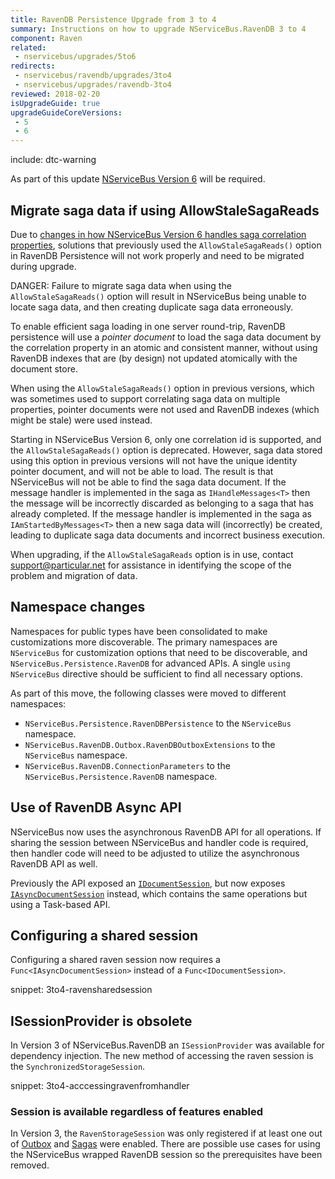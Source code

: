 ```yaml
---
title: RavenDB Persistence Upgrade from 3 to 4
summary: Instructions on how to upgrade NServiceBus.RavenDB 3 to 4
component: Raven
related:
 - nservicebus/upgrades/5to6
redirects:
 - nservicebus/ravendb/upgrades/3to4
 - nservicebus/upgrades/ravendb-3to4
reviewed: 2018-02-20
isUpgradeGuide: true
upgradeGuideCoreVersions:
 - 5
 - 6
---
```


include: dtc-warning

As part of this update [NServiceBus Version 6](/nservicebus/upgrades/5to6/) will be required.


## Migrate saga data if using AllowStaleSagaReads

Due to [changes in how NServiceBus Version 6 handles saga correlation properties](/nservicebus/upgrades/5to6/handlers-and-sagas.md#saga-api-changes-unique-attribute-no-longer-needed), solutions that previously used the `AllowStaleSagaReads()` option in RavenDB Persistence will not work properly and need to be migrated during upgrade.

DANGER: Failure to migrate saga data when using the `AllowStaleSagaReads()` option will result in NServiceBus being unable to locate saga data, and then creating duplicate saga data erroneously.

To enable efficient saga loading in one server round-trip, RavenDB persistence will use a _pointer document_ to load the saga data document by the correlation property in an atomic and consistent manner, without using RavenDB indexes that are (by design) not updated atomically with the document store.

When using the `AllowStaleSagaReads()` option in previous versions, which was sometimes used to support correlating saga data on multiple properties, pointer documents were not used and RavenDB indexes (which might be stale) were used instead.

Starting in NServiceBus Version 6, only one correlation id is supported, and the `AllowStaleSagaReads()` option is deprecated. However, saga data stored using this option in previous versions will not have the unique identity pointer document, and will not be able to load. The result is that NServiceBus will not be able to find the saga data document. If the message handler is implemented in the saga as `IHandleMessages<T>` then the message will be incorrectly discarded as belonging to a saga that has already completed. If the message handler is implemented in the saga as `IAmStartedByMessages<T>` then a new saga data will (incorrectly) be created, leading to duplicate saga data documents and incorrect business execution.

When upgrading, if the `AllowStaleSagaReads` option is in use, contact [support@particular.net](mailto:support@particular.net) for assistance in identifying the scope of the problem and migration of data.


## Namespace changes

Namespaces for public types have been consolidated to make customizations more discoverable. The primary namespaces are `NServiceBus` for customization options that need to be discoverable, and `NServiceBus.Persistence.RavenDB` for advanced APIs. A single `using NServiceBus` directive should be sufficient to find all necessary options.

As part of this move, the following classes were moved to different namespaces:

 * `NServiceBus.Persistence.RavenDBPersistence` to the `NServiceBus` namespace.
 * `NServiceBus.RavenDB.Outbox.RavenDBOutboxExtensions` to the `NServiceBus` namespace.
 * `NServiceBus.RavenDB.ConnectionParameters` to the `NServiceBus.Persistence.RavenDB` namespace.


## Use of RavenDB Async API

NServiceBus now uses the asynchronous RavenDB API for all operations. If sharing the session between NServiceBus and handler code is required, then handler code will need to be adjusted to utilize the asynchronous RavenDB API as well.

Previously the API exposed an [`IDocumentSession`](https://ravendb.net/docs/search/latest/csharp?searchTerm=IDocumentSession), but now exposes [`IAsyncDocumentSession`](https://ravendb.net/docs/search/latest/csharp?searchTerm=IAsyncDocumentSession) instead, which contains the same operations but using a Task-based API.


## Configuring a shared session

Configuring a shared raven session now requires a `Func<IAsyncDocumentSession>` instead of a `Func<IDocumentSession>`.

snippet: 3to4-ravensharedsession


## ISessionProvider is obsolete

In Version 3 of NServiceBus.RavenDB an `ISessionProvider` was available for dependency injection. The new method of accessing the raven session is the `SynchronizedStorageSession`.

snippet: 3to4-acccessingravenfromhandler


### Session is available regardless of features enabled

In Version 3, the `RavenStorageSession` was only registered if at least one out of [Outbox](/nservicebus/outbox/) and [Sagas](/nservicebus/sagas/) were enabled. There are possible use cases for using the NServiceBus wrapped RavenDB session so the prerequisites have been removed.

